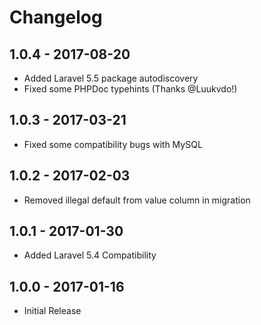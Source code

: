 # Changelog

## 1.0.4 - 2017-08-20
- Added Laravel 5.5 package autodiscovery
- Fixed some PHPDoc typehints (Thanks @Luukvdo!)

## 1.0.3 - 2017-03-21
- Fixed some compatibility bugs with MySQL

## 1.0.2 - 2017-02-03
- Removed illegal default from value column in migration

## 1.0.1 - 2017-01-30
- Added Laravel 5.4 Compatibility

## 1.0.0 - 2017-01-16
- Initial Release